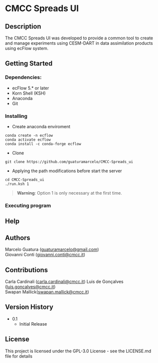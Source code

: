 # CMCC Spreads UI
## Description

The CMCC Spreads UI was developed to provide a common tool to create and manage experiments using CESM-DART in data assimilation products using ecFlow system.

## Getting Started

### Dependencies:

* ecFlow 5.* or later
* Korn Shell (KSH)
* Anaconda
* Git
### Installing


* Create anaconda enviroment
```console
conda create -n ecflow
conda activate ecflow
conda install -c conda-forge ecflow
```

* Clone 
```
git clone https://github.com/guaturamarcelo/CMCC-Spreads_ui
```

* Applying the path modifications before start the server
```
cd CMCC-Spreads_ui
./run.ksh 1

```
> **Warning**:
Option 1 is only necessary at the first time.
### Executing program





## Help



## Authors

Marcelo Guatura (guaturamarcelo@gmail.com)  
Giovanni Conti (giovanni.conti@cmcc.it)
 
## Contributions
Carla Cardinali (carla.cardinali@cmcc.it)
Luis de Gonçalves (luis.goncalves@cmcc.it)  
Swapan Mallick(swapan.mallick@cmcc.it)
## Version History

* 0.1
    * Initial Release

## License

This project is licensed under the GPL-3.0 License - see the LICENSE.md file for details